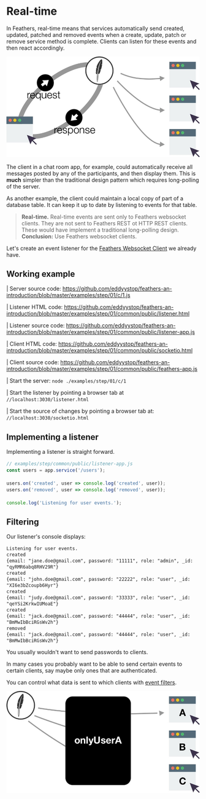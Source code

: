 # Real-time

In Feathers, real-time means that services automatically send
created, updated, patched and removed events when
a create, update, patch or remove service method is complete.
Clients can listen for these events and then react accordingly.

![Feathers Realtime](/img/real-time-events-flow.jpg)

The client in a chat room app, for example,
could automatically receive all messages posted by any of the participants,
and then display them.
This is **much** simpler than the traditional design pattern
which requires long-polling of the server.

As another example, the client could maintain a local copy of
part of a database table.
It can keep it up to date by listening to events for that table.

> **Real-time.** Real-time events are sent only to Feathers websocket clients.
They are not sent to Feathers REST ot HTTP REST clients.
These would have implement a traditional long-polling design.
**Conclusion:** Use Feathers websocket clients.

Let's create an event listener for the [Feathers Websocket Client](./socket-client.md)
we already have.

## Working example

| Server source code: https://github.com/eddyystop/feathers-an-introduction/blob/master/examples/step/01/c/1.js

| Listener HTML code: https://github.com/eddyystop/feathers-an-introduction/blob/master/examples/step/01/common/public/listener.html

| Listener source code: https://github.com/eddyystop/feathers-an-introduction/blob/master/examples/step/01/common/public/listener-app.js

| Client HTML code: https://github.com/eddyystop/feathers-an-introduction/blob/master/examples/step/01/common/public/socketio.html

| Client source code: https://github.com/eddyystop/feathers-an-introduction/blob/master/examples/step/01/common/public/feathers-app.js

| Start the server: `node ./examples/step/01/c/1`

| Start the listener by pointing a browser tab at `//localhost:3030/listener.html`

| Start the source of changes by pointing a browser tab at: `//localhost:3030/socketio.html`

## Implementing a listener

Implementing a listener is straight forward.

```javascript
// examples/step/common/public/listener-app.js
const users = app.service('/users');

users.on('created', user => console.log('created', user));
users.on('removed', user => console.log('removed', user));

console.log('Listening for user events.');
```

## Filtering

Our listener's console displays:

```text
Listening for user events.
created
{email: "jane.doe@gmail.com", password: "11111", role: "admin", _id: "qyRMR6abq8RHV29R"}
created
{email: "john.doe@gmail.com", password: "22222", role: "user", _id: "XI6e3bZcoupb6Hyr"}
created
{email: "judy.doe@gmail.com", password: "33333", role: "user", _id: "qeYSi2KrkwIUMoaE"}
created
{email: "jack.doe@gmail.com", password: "44444", role: "user", _id: "BmMwIbBciRGsWv2h"}
removed
{email: "jack.doe@gmail.com", password: "44444", role: "user", _id: "BmMwIbBciRGsWv2h"}
```

You usually wouldn't want to send passwords to clients.

In many cases you probably want to be able to send certain events to certain clients,
say maybe only ones that are authenticated.

You can control what data is sent to which clients with
[event filters](https://docs.feathersjs.com/real-time/filtering.html).

![Feathers Realtime](/img/event-filter-diagram.jpg)
